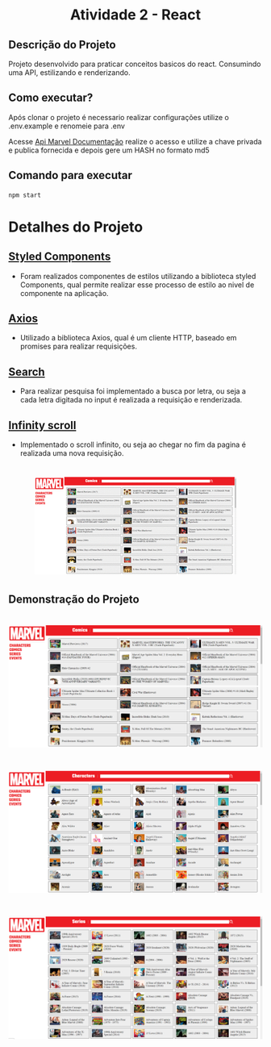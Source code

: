 # 
<h1 align="center">Atividade 2 - React</h1>

## Descrição do Projeto

Projeto desenvolvido para praticar conceitos basicos do react.
Consumindo uma API, estilizando e renderizando.

## Como executar?

Após clonar o projeto é necessario realizar configurações utilize o .env.example e renomeie para .env

Acesse [Api Marvel Documentação](https://developer.marvel.com/documentation/authorization) realize o acesso e utilize a chave privada e publica fornecida e depois gere um HASH no formato md5

## Comando para executar

```
npm start
```

# Detalhes do Projeto


## [Styled Components](https://styled-components.com/)

* Foram realizados componentes de estilos utilizando a biblioteca styled Components, qual permite realizar esse processo de estilo ao nivel de componente na aplicação.

## [Axios](https://axios-http.com/docs/intro)


* Utilizado a biblioteca Axios, qual é um cliente HTTP, baseado em promises para realizar requisições.

## [Search]()

* Para realizar pesquisa foi implementado a busca por letra, ou seja a cada letra digitada no input é realizada a requisição e renderizada.

## [Infinity scroll]()

* Implementado o scroll infinito, ou seja ao chegar no fim da pagina é realizada uma nova requisição.

<h1 align="center">
  <img alt="" title="#" src="./public/gif.gif" />
</h1>


## Demonstração do Projeto

<h1 align="center">
  <img alt="" title="#" src="./public/apiMarvel1.png" />
</h1>
<h1 align="center">
  <img alt="" title="#" src="./public/apiMarvel2.png" />
</h1>
<h1 align="center">
  <img alt="" title="#" src="./public/apiMarvel3.png" />
</h1>





